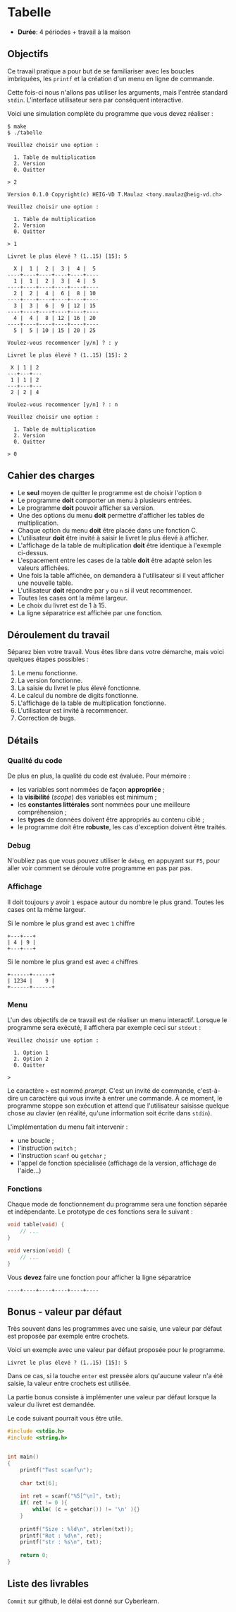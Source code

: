# Tabelle

- **Durée**: 4 périodes + travail à la maison

## Objectifs

Ce travail pratique a pour but de se familiariser avec les boucles imbriquées, les `printf` et la création d'un menu en ligne de commande.

Cette fois-ci nous n'allons pas utiliser les arguments, mais l'entrée standard `stdin`. L'interface utilisateur sera par conséquent interactive. 

Voici une simulation complète du programme que vous devez réaliser : 

```console
$ make
$ ./tabelle

Veuillez choisir une option :

  1. Table de multiplication
  2. Version
  0. Quitter

> 2

Version 0.1.0 Copyright(c) HEIG-VD T.Maulaz <tony.maulaz@heig-vd.ch>

Veuillez choisir une option :

  1. Table de multiplication
  2. Version
  0. Quitter

> 1

Livret le plus élevé ? (1..15) [15]: 5

  X |  1 |  2 |  3 |  4 |  5
----+----+----+----+----+----
  1 |  1 |  2 |  3 |  4 |  5
----+----+----+----+----+----
  2 |  2 |  4 |  6 |  8 | 10
----+----+----+----+----+----
  3 |  3 |  6 |  9 | 12 | 15
----+----+----+----+----+----
  4 |  4 |  8 | 12 | 16 | 20
----+----+----+----+----+----
  5 |  5 | 10 | 15 | 20 | 25

Voulez-vous recommencer [y/n] ? : y

Livret le plus élevé ? (1..15) [15]: 2

 X | 1 | 2 
---+---+---
 1 | 1 | 2 
---+---+---
 2 | 2 | 4 

Voulez-vous recommencer [y/n] ? : n

Veuillez choisir une option :

  1. Table de multiplication
  2. Version
  0. Quitter

> 0
```

## Cahier des charges

- Le **seul** moyen de quitter le programme est de choisir l'option `0`
- Le programme **doit** comporter un menu à plusieurs entrées.
- Le programme **doit** pouvoir afficher sa version.
- Une des options du menu **doit** permettre d'afficher les tables de multiplication.
- Chaque option du menu **doit** être placée dans une fonction C.
- L'utilisateur **doit** être invité à saisir le livret le plus élevé à afficher.
- L'affichage de la table de multiplication **doit** être identique à l'exemple ci-dessus.
- L'espacement entre les cases de la table **doit** être adapté selon les valeurs affichées.
- Une fois la table affichée, on demandera à l'utilisateur si il veut afficher une nouvelle table.
- L'utilisateur **doit** répondre par `y` ou `n` si il veut recommencer.
- Toutes les cases ont la même largeur.
- Le choix du livret est de 1 à 15.
- La ligne séparatrice est affichée par une fonction.

## Déroulement du travail

Séparez bien votre travail. Vous êtes libre dans votre démarche, mais voici quelques étapes possibles :

1. Le menu fonctionne.
2. La version fonctionne.
3. La saisie du livret le plus élevé fonctionne.
4. Le calcul du nombre de digits fonctionne.
5. L'affichage de la table de multiplication fonctionne.
6. L'utilisateur est invité à recommencer.
7. Correction de bugs.

## Détails

### Qualité du code

De plus en plus, la qualité du code est évaluée. Pour mémoire :

- les variables sont nommées de façon **appropriée** ;
- la **visibilité** (*scope*) des variables est minimum ;
- les **constantes littérales** sont nommées pour une meilleure compréhension ;
- les **types** de données doivent être appropriés au contenu ciblé ;
- le programme doit être **robuste**, les cas d'exception doivent être traités.

### Debug

N'oubliez pas que vous pouvez utiliser le `debug`, en appuyant sur `F5`, pour aller voir comment se déroule votre programme en pas par pas.

### Affichage

Il doit toujours y avoir `1` espace autour du nombre le plus grand.
Toutes les cases ont la même largeur.

Si le nombre le plus grand est avec `1` chiffre
```console
+---+---+
| 4 | 9 |
+---+---+
```

Si le nombre le plus grand est avec `4` chiffres

```console
+------+------+
| 1234 |    9 |
+------+------+
```

### Menu

L'un des objectifs de ce travail est de réaliser un menu interactif. Lorsque le programme sera exécuté, il affichera par exemple ceci sur `stdout` :

```console
Veuillez choisir une option :

  1. Option 1
  2. Option 2
  0. Quitter

>

```

Le caractère `>` est nommé *prompt*. C'est un invité de commande, c'est-à-dire un caractère qui vous invite à entrer une commande. À ce moment, le programme stoppe son exécution et attend que l'utilisateur saisisse quelque chose au clavier (en réalité, qu'une information soit écrite dans `stdin`).

L'implémentation du menu fait intervenir :

- une boucle ;
- l'instruction `switch` ;
- l'instruction `scanf` ou `getchar` ;
- l'appel de fonction spécialisée (affichage de la version, affichage de l'aide...)


### Fonctions

Chaque mode de fonctionnement du programme sera une fonction séparée et indépendante. Le prototype de ces fonctions sera le suivant :

```c
void table(void) {
    // ...
}

void version(void) {
    // ...
}
```

Vous **devez** faire une fonction pour afficher la ligne séparatrice
```console
----+----+----+----+----+----
```

## Bonus - valeur par défaut
Très souvent dans les programmes avec une saisie, une valeur par défaut est proposée par exemple entre crochets.

Voici un exemple avec une valeur par défaut proposée pour le programme.

```console
Livret le plus élevé ? (1..15) [15]: 5
```

Dans ce cas, si la touche `enter` est pressée alors qu'aucune valeur n'a été saisie,
la valeur entre crochets est utilisée.

La partie bonus consiste à implémenter une valeur par défaut lorsque la valeur du livret est demandée.


Le code suivant pourrait vous être utile.
```c
#include <stdio.h>
#include <string.h>


int main()
{
    printf("Test scanf\n");
    
    char txt[6];
    
    int ret = scanf("%5[^\n]", txt);
    if( ret != 0 ){
        while( (c = getchar()) != '\n' ){}
    }
    
    printf("Size : %ld\n", strlen(txt));
    printf("Ret : %d\n", ret);
    printf("str : %s\n", txt);
    
    return 0;
}
```

## Liste des livrables
`Commit` sur github, le délai est donné sur Cyberlearn.
